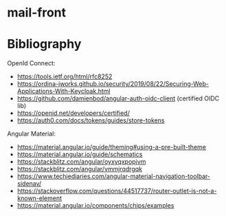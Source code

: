 # mail-front

# Bibliography

OpenId Connect:
* https://tools.ietf.org/html/rfc8252
* https://ordina-jworks.github.io/security/2019/08/22/Securing-Web-Applications-With-Keycloak.html
* https://github.com/damienbod/angular-auth-oidc-client (certified OIDC lib)
* https://openid.net/developers/certified/
* https://auth0.com/docs/tokens/guides/store-tokens

Angular Material:
* https://material.angular.io/guide/theming#using-a-pre-built-theme
* https://material.angular.io/guide/schematics
* https://stackblitz.com/angular/oyxyqxpopjvm
* https://stackblitz.com/angular/vmmjrqdrgqk
* https://www.techiediaries.com/angular-material-navigation-toolbar-sidenav/
* https://stackoverflow.com/questions/44517737/router-outlet-is-not-a-known-element
* https://material.angular.io/components/chips/examples
